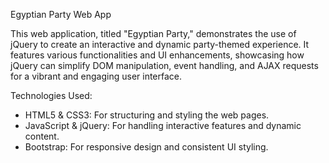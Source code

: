 Egyptian Party Web App

This web application, titled "Egyptian Party," demonstrates the use of jQuery to create an interactive and dynamic party-themed experience. It features various functionalities and UI enhancements, showcasing how jQuery can simplify DOM manipulation, event handling, and AJAX requests for a vibrant and engaging user interface.

Technologies Used:

* HTML5 & CSS3: For structuring and styling the web pages.
* JavaScript & jQuery: For handling interactive features and dynamic content.
* Bootstrap: For responsive design and consistent UI styling.
